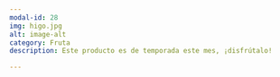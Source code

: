 ```yaml
---
modal-id: 28
img: higo.jpg
alt: image-alt
category: Fruta
description: Este producto es de temporada este mes, ¡disfrútalo!

---
```

